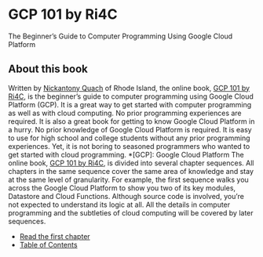 # GCP 101 by Ri4C
The Beginner’s Guide to Computer Programming Using Google Cloud Platform
## About this book
Written by [Nickantony Quach](https://ri4c.com/quach/) of Rhode Island, the online book, [GCP 101 by Ri4C](https://ri4c.com/gcp101/), is the beginner’s guide to computer programming using Google Cloud Platform (GCP). It is a great way to get started with computer programming as well as with cloud computing. No prior programming experiences are required. It is also a great book for getting to know Google Cloud Platform in a hurry. No prior knowledge of Google Cloud Platform is required. It is easy to use for high school and college students without any prior programming experiences. Yet, it is not boring to seasoned programmers who wanted to get started with cloud programming.
*[GCP]: Google Cloud Platform
The online book, [GCP 101 by Ri4C](https://ri4c.com/gcp101/), is divided into several chapter sequences. All chapters in the same sequence cover the same area of knowledge and stay at the same level of granularity. For example, the first sequence walks you across the Google Cloud Platform to show you two of its key modules, Datastore and Cloud Functions. Although source code is involved, you’re not expected to understand its logic at all. All the details in computer programming and the subtleties of cloud computing will be covered by later sequences.

- [Read the first chapter](https://ri4c.com/gcp101-chapter-11-using-google-cloud-code-editor/)
- [Table of Contents](https://ri4c.com/gcp101/toc/)
